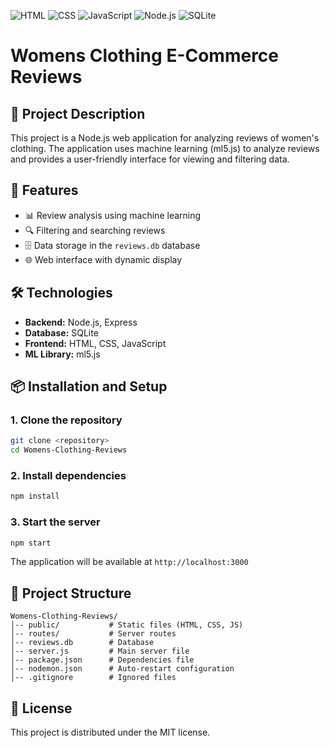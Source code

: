 ![HTML](https://img.shields.io/badge/HTML-E34F26?style=for-the-badge&logo=html5&logoColor=white)
![CSS](https://img.shields.io/badge/CSS-1572B6?style=for-the-badge&logo=css3&logoColor=white)
![JavaScript](https://img.shields.io/badge/JavaScript-F7DF1E?style=for-the-badge&logo=javascript&logoColor=black)
![Node.js](https://img.shields.io/badge/Node.js-339933?style=for-the-badge&logo=nodedotjs&logoColor=white)
![SQLite](https://img.shields.io/badge/SQLite-003B57?style=for-the-badge&logo=sqlite&logoColor=white)

# Womens Clothing E-Commerce Reviews

## 📌 Project Description
This project is a Node.js web application for analyzing reviews of women's clothing. The application uses machine learning (ml5.js) to analyze reviews and provides a user-friendly interface for viewing and filtering data.

## 🚀 Features
- 📊 Review analysis using machine learning
- 🔍 Filtering and searching reviews
- 🗄️ Data storage in the `reviews.db` database
- 🌐 Web interface with dynamic display

## 🛠️ Technologies
- **Backend:** Node.js, Express
- **Database:** SQLite
- **Frontend:** HTML, CSS, JavaScript
- **ML Library:** ml5.js

## 📦 Installation and Setup
### 1. Clone the repository
```sh
git clone <repository>
cd Womens-Clothing-Reviews
```

### 2. Install dependencies
```sh
npm install
```

### 3. Start the server
```sh
npm start
```
The application will be available at `http://localhost:3000`

## 📂 Project Structure
```
Womens-Clothing-Reviews/
│-- public/           # Static files (HTML, CSS, JS)
│-- routes/           # Server routes
│-- reviews.db        # Database
│-- server.js         # Main server file
│-- package.json      # Dependencies file
│-- nodemon.json      # Auto-restart configuration
│-- .gitignore        # Ignored files
```

## 📜 License
This project is distributed under the MIT license.
